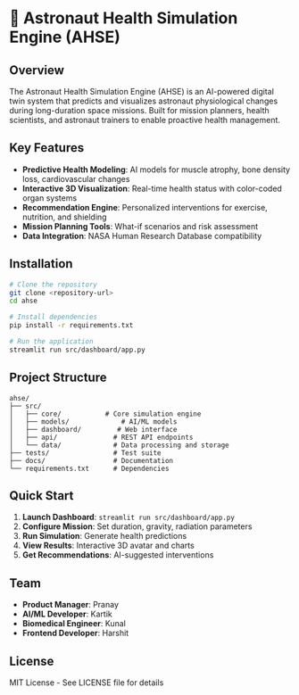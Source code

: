# 🚀 Astronaut Health Simulation Engine (AHSE)

## Overview

The Astronaut Health Simulation Engine (AHSE) is an AI-powered digital twin system that predicts and visualizes astronaut physiological changes during long-duration space missions. Built for mission planners, health scientists, and astronaut trainers to enable proactive health management.

## Key Features

- **Predictive Health Modeling**: AI models for muscle atrophy, bone density loss, cardiovascular changes
- **Interactive 3D Visualization**: Real-time health status with color-coded organ systems
- **Recommendation Engine**: Personalized interventions for exercise, nutrition, and shielding
- **Mission Planning Tools**: What-if scenarios and risk assessment
- **Data Integration**: NASA Human Research Database compatibility

## Installation

```bash
# Clone the repository
git clone <repository-url>
cd ahse

# Install dependencies
pip install -r requirements.txt

# Run the application
streamlit run src/dashboard/app.py
```

## Project Structure

```
ahse/
├── src/
│   ├── core/           # Core simulation engine
│   ├── models/             # AI/ML models
│   ├── dashboard/         # Web interface
│   ├── api/              # REST API endpoints
│   └── data/             # Data processing and storage
├── tests/                # Test suite
├── docs/                 # Documentation
└── requirements.txt      # Dependencies
```

## Quick Start

1. **Launch Dashboard**: `streamlit run src/dashboard/app.py`
2. **Configure Mission**: Set duration, gravity, radiation parameters
3. **Run Simulation**: Generate health predictions
4. **View Results**: Interactive 3D avatar and charts
5. **Get Recommendations**: AI-suggested interventions

## Team

- **Product Manager**: Pranay
- **AI/ML Developer**: Kartik  
- **Biomedical Engineer**: Kunal
- **Frontend Developer**: Harshit

## License

MIT License - See LICENSE file for details
